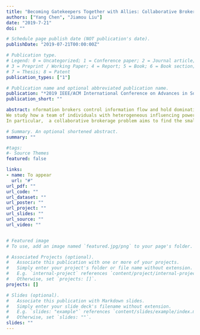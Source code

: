 ```yaml
---
title: "Becoming Gatekeepers Together with Allies: Collaborative Brokerage over Social Networks"
authors: ["Yang Chen", "Jiamou Liu"]
date: "2019-7-21"
doi: ""

# Schedule page publish date (NOT publication's date).
publishDate: "2019-07-21T00:00:00Z"

# Publication type.
# Legend: 0 = Uncategorized; 1 = Conference paper; 2 = Journal article;
# 3 = Preprint / Working Paper; 4 = Report; 5 = Book; 6 = Book section;
# 7 = Thesis; 8 = Patent
publication_types: ["1"]

# Publication name and optional abbreviated publication name.
publication: "*2019 IEEE/ACM International Conference on Advances in Social Networks Analysis and Mining -- ASONAM 2019*"
publication_short: ""

abstract: nformation brokers control information flow and hold dominating positions in a social network. 
We study how a team of individuals with heterogeneous influencing power may gain such advantageous position through establishing new links.
In particular,  a collaborative brokerage problem aims to find the smallest set of nodes for a team of individuals with different influencing power to cover the entire network. We phrase this problem as an extension to the classical graph domination problem and thus this problem is NP-hard. We show that a polynomial-time solution exists for directed trees. We then develop efficient algorithms over arbitrary directed networks. To evaluate the algorithms, we run experiments over networks generated using well-known random graph models and real-world datasets. Experimental results show that our algorithms produce relatively good solutions with faster speed.

# Summary. An optional shortened abstract.
summary: ""

#tags:
#- Source Themes
featured: false

links:
- name: To appear
  url: "#"
url_pdf: ""
url_code: ""
url_dataset: ""
url_poster: ""
url_project: ""
url_slides: ""
url_source: ""
url_video: ""


# Featured image
# To use, add an image named `featured.jpg/png` to your page's folder. 

# Associated Projects (optional).
#   Associate this publication with one or more of your projects.
#   Simply enter your project's folder or file name without extension.
#   E.g. `internal-project` references `content/project/internal-project/index.md`.
#   Otherwise, set `projects: []`.
projects: []

# Slides (optional).
#   Associate this publication with Markdown slides.
#   Simply enter your slide deck's filename without extension.
#   E.g. `slides: "example"` references `content/slides/example/index.md`.
#   Otherwise, set `slides: ""`.
slides: ""
---
```



